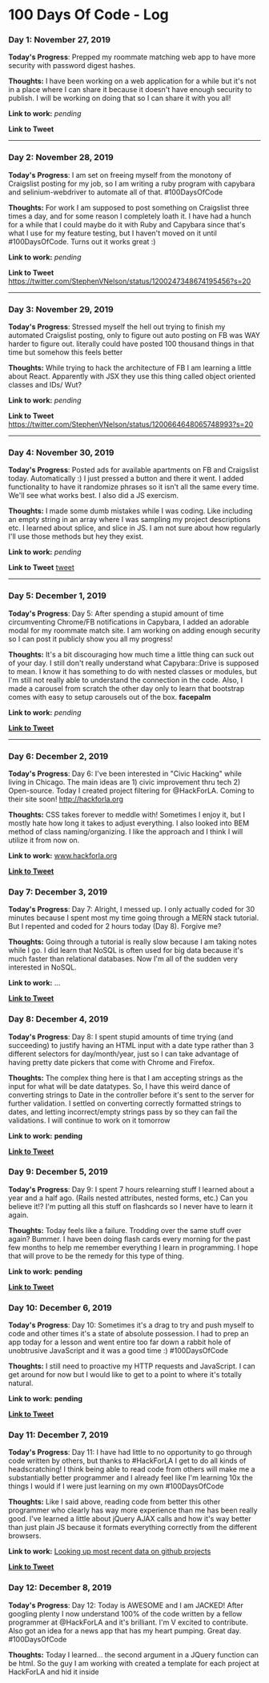 # 100 Days Of Code - Log

### Day 1: November 27, 2019

**Today's Progress**: Prepped my roommate matching web app to have more security with password digest hashes.

**Thoughts:** I have been working on a web application for a while but it's not in a place where I can share it because it doesn't have enough security to publish. I will be working on doing that so I can share it with you all!

**Link to work:** _pending_

**Link to Tweet**

---

### Day 2: November 28, 2019

**Today's Progress**: I am set on freeing myself from the monotony of Craigslist posting for my job, so I am writing a ruby program with capybara and selinium-webdriver to automate all of that. #100DaysOfCode

**Thoughts:** For work I am supposed to post something on Craigslist three times a day, and for some reason I completely loath it. I have had a hunch for a while that I could maybe do it with Ruby and Capybara since that's what I use for my feature testing, but I haven't moved on it until #100DaysOfCode. Turns out it works great :)

**Link to work:** _pending_

**Link to Tweet** https://twitter.com/StephenVNelson/status/1200247348674195456?s=20

---

### Day 3: November 29, 2019

**Today's Progress**: Stressed myself the hell out trying to finish my automated Craigslist posting, only to figure out auto posting on FB was WAY harder to figure out. literally could have posted 100 thousand things in that time but somehow this feels better

**Thoughts:** While trying to hack the architecture of FB I am learning a little about React. Apparently with JSX they use this thing called object oriented classes and IDs/ Wut?

**Link to work:** _pending_

**Link to Tweet** https://twitter.com/StephenVNelson/status/1200664648065748993?s=20

---

### Day 4: November 30, 2019

**Today's Progress**: Posted ads for available apartments on FB and Craigslist today. Automatically :) I just pressed a button and there it went. I added functionality to have it randomize phrases so it isn't all the same every time. We'll see what works best. I also did a JS exercism.

**Thoughts:** I made some dumb mistakes while I was coding. Like including an empty string in an array where I was sampling my project descriptions etc. I learned about splice, and slice in JS. I am not sure about how regularly I'll use those methods but hey they exist.

**Link to work:** _pending_

**Link to Tweet** [tweet](https://twitter.com/StephenVNelson/status/1200976915416305664?s=20)

---

### Day 5: December 1, 2019

**Today's Progress**: Day 5: After spending a stupid amount of time circumventing Chrome/FB notifications in Capybara, I added an adorable modal for my roommate match site. I am working on adding enough security so I can post it publicly show you all my progress!

**Thoughts:** It's a bit discouraging how much time a little thing can suck out of your day. I still don't really understand what Capybara::Drive is supposed to mean. I know it has something to do with nested classes or modules, but I'm still not really able to understand the connection in the code. Also, I made a carousel from scratch the other day only to learn that bootstrap comes with easy to setup carousels out of the box. **facepalm**

**Link to work:** _pending_

**[Link to Tweet](https://twitter.com/StephenVNelson/status/1201351094053437440?s=20)**

---

### Day 6: December 2, 2019

**Today's Progress**: Day 6: I've been interested in "Civic Hacking" while living in Chicago. The main ideas are 1) civic improvement thru tech 2) Open-source. Today I created project filtering for @HackForLA. Coming to their site soon! http://hackforla.org

**Thoughts:** CSS takes forever to meddle with! Sometimes I enjoy it, but I mostly hate how long it takes to adjust everything. I also looked into BEM method of class naming/organizing. I like the approach and I think I will utilize it from now on.  

**Link to work:** www.hackforla.org

**[Link to Tweet](https://twitter.com/StephenVNelson/status/1201686447847137280?s=20)**

### Day 7: December 3, 2019

**Today's Progress**: Day 7: Alright, I messed up. I only actually coded for 30 minutes because I spent most my time going through a MERN stack tutorial. But I repented and coded for 2 hours today (Day 8). Forgive me?

**Thoughts:** Going through a tutorial is really slow because I am taking notes while I go. I did learn that NoSQL is often used for big data because it's much faster than relational databases. Now I'm all of the sudden very interested in NoSQL.

**Link to work:** ...

**[Link to Tweet](https://twitter.com/StephenVNelson/status/1202462688837681152?s=20)**

### Day 8: December 4, 2019

**Today's Progress**: Day 8: I spent stupid amounts of time trying (and succeeding) to justify having an HTML input with a date type rather than 3 different selectors for day/month/year, just so I can take advantage of having pretty date pickers that come with Chrome and Firefox.

**Thoughts:** The complex thing here is that I am accepting strings as the input for what will be date datatypes. So, I have this weird dance of converting strings to Date in the controller before it's sent to the server for further validation. I settled on converting correctly formatted strings to dates, and letting incorrect/empty strings pass by so they can fail the validations. I will continue to work on it tomorrow

**Link to work:** __pending__

**[Link to Tweet](https://twitter.com/StephenVNelson/status/1202464303200100352?s=20)**

### Day 9: December 5, 2019

**Today's Progress**: Day 9: I spent 7 hours relearning stuff I learned about a year and a half ago. (Rails nested attributes, nested forms, etc.) Can you believe it!? I'm putting all this stuff on flashcards so I never have to learn it again.

**Thoughts:** Today feels like a failure. Trodding over the same stuff over again? Bummer. I have been doing flash cards every morning for the past few months to help me remember everything I learn in programming. I hope that will prove to be the remedy for this type of thing.

**Link to work:** __pending__

**[Link to Tweet](https://twitter.com/StephenVNelson/status/1202780466379513856?s=20)**

### Day 10: December 6, 2019

**Today's Progress**: Day 10: Sometimes it's a drag to try and push myself to code and other times it's a state of absolute possession. I had to prep an app today for a lesson and went entire too far down a rabbit hole of unobtrusive JavaScript and it was a good time :) #100DaysOfCode

**Thoughts:** I still need to proactive my HTTP requests and JavaScript. I can get around for now but I would like to get to a point to where it's totally natural.

**Link to work:** __pending__

**[Link to Tweet](https://twitter.com/StephenVNelson/status/1202780466379513856?s=20)**

### Day 11: December 7, 2019

**Today's Progress**: Day 11: I have had little to no opportunity to go through code written by others, but thanks to #HackForLA I get to do all kinds of headscratching! I think being able to read code from others will make me a substantially better programmer and I already feel like I'm learning 10x the things I would if I were just learning on my own #100DaysOfCode

**Thoughts:** Like I said above, reading code from better this other programmer who clearly has way more experience than me has been really good. I've learned a little about jQuery AJAX calls and how it's way better than just plain JS because it formats everything correctly from the different browsers.

**Link to work:** [Looking up most recent data on github projects](https://github.com/hackforla/github-api-test)

**[Link to Tweet](https://twitter.com/StephenVNelson/status/1203571280139735040?s=20)**

### Day 12: December 8, 2019

**Today's Progress**: Day 12: Today is AWESOME and I am JACKED! After googling plenty I now understand 100% of the code written by a fellow programmer at @HackForLA and it's brilliant. I'm V excited to contribute. Also got an idea for a news app that has my heart pumping. Great day. #100DaysOfCode

**Thoughts:** Today I learned... the second argument in a JQuery function can be html. So the guy I am working with created a template for each project at HackForLA and hid it inside <script> tags and saved that html in a JQuery object and stored it in a variable. He then used that variable as his second argument for a call into a JQuery function then proceeded to change all of the values based on the data!

**Link to work:** [Looking up most recent data on github projects](https://github.com/hackforla/github-api-test)

**[Link to Tweet](https://twitter.com/StephenVNelson/status/1203571280139735040?s=20)**

### Day 14: December 9, 2019

**Today's Progress**: Day 14 & 15 & 16: Three days of researching ways to save a JSON file from a github API request to give our Jekyll site "dynamic-ness". I think we've decided on Github actions but it's hella confusing to me. If anybody would like to assists, I wouldn't mind. #100DaysOfCode

**Thoughts:**

**Link to work:** [Looking up most recent data on github projects](https://github.com/hackforla/github-api-test)

**[Link to Tweet](https://twitter.com/StephenVNelson/status/1205066500563824640?s=20)**

### Day 15: December 10, 2019

**Today's Progress**: Day 14 & 15 & 16: Three days of researching ways to save a JSON file from a github API request to give our Jekyll site "dynamic-ness". I think we've decided on Github actions but it's hella confusing to me. If anybody would like to assists, I wouldn't mind. #100DaysOfCode

**Thoughts:**

**Link to work:** [Looking up most recent data on github projects](https://github.com/hackforla/github-api-test)

**[Link to Tweet](https://twitter.com/StephenVNelson/status/1205066500563824640?s=20)**

### Day 16: December 11, 2019

**Today's Progress**: Day 14 & 15 & 16: Three days of researching ways to save a JSON file from a github API request to give our Jekyll site "dynamic-ness". I think we've decided on Github actions but it's hella confusing to me. If anybody would like to assists, I wouldn't mind. #100DaysOfCode

**Thoughts:**

**Link to work:** [Looking up most recent data on github projects](https://github.com/hackforla/github-api-test)

**[Link to Tweet](https://twitter.com/StephenVNelson/status/1205066500563824640?s=20)**

### Day 17: December 12, 2019

**Today's Progress**: Day 17: The problem solving continues. With some help from @sam I was able to make my first successful Github action! Now I just need to figure out 1) how to save the data as a JSON file and do it all through docker. Progress is slow but inevitable. #100DaysOfCode

**Thoughts:**

**Link to work:** [Looking up most recent data on github projects](https://github.com/hackforla/github-api-test)

**[Link to Tweet](https://twitter.com/StephenVNelson/status/1205350464620875776?s=20)**

### Day 18, 19, 20, 21: December 13, 14, 15, 16, 2019

**Today's Progress**: Day 18 & 19 & 20 & 21: Yikes. I have been coding but in misery. Most of my time was spent refactoring my auto-craigslist-poster and do I feel proud? No, just bewildered that it took me so long. #100DaysOfCode

**Thoughts:** I am just totally spent. I don't feel good at all. I became obsessed with refactoring in the cleanest way possible and it turns out I just wasted a bunch of time because I would start to code in ways that aren't logical/possible so I would have to turn back around and start over again. I think this happened because I wasn't doing TDD. wow. crazy.

**Link to work:** https://github.com/StephenVNelson/Auto-Ad-Post

**[Link to Tweet](https://twitter.com/StephenVNelson/status/1206729246195929088?s=20)**

### Day 22: December 17, 2019

**Today's Progress**: Day 22: Spent my hour adjusting some CSS to fit in a different part of a web page. There are few things as daunting as being handed a massive CSS file and just getting to know the styling one line at a time. #100DaysOfCode

**Thoughts:** Something I didn't think about but definitely need to implement is going through and deleting classes in the chrome browser so i can see how everything changes.

**Link to work:** [Hack for LA Website](https://github.com/hackforla/website)

**[Link to Tweet](https://twitter.com/StephenVNelson/status/1206729246195929088?s=20)**

### Day 23: December 18, 2019

**Today's Progress**: Day 23: I gained a stronger testimony about the importance of naming variables in a descriptive way. I got some code from online as a boilerplate and I had to rewrite everything because it was all named a, b, c, d... It's just too many variables! #100DaysOfCode

**Thoughts:**

**Link to work:** [Hack for LA Website](https://github.com/hackforla/website)

**[Link to Tweet](https://twitter.com/StephenVNelson/status/1207849653485498369?s=20)**

### Day 24: December 19, 2019

**Today's Progress**: Day 24: The amount of effort it takes to change the styling of a select button is straight up comical. I've taken my project to what I deem, the functional eyesore stage. Now accepting all submissions of wisdom on how to improve the aesthetic. #100DaysOfCode

**Thoughts:** I can't beleive it's day 24. I feel like I have not at all progressed where I want to. I want to have more goal oriented coding time rather than just doing things that feel obligatory.

**Link to work:** [Hack for LA Website](https://github.com/hackforla/website)

**[Link to Tweet](https://twitter.com/StephenVNelson/status/1207849217995132929?s=20)**

### Day 25: December 20, 2019

**Today's Progress**: Day 25: Why has nobody told me about electron before!? Back when ruby was the only thing I knew I looked all over for a way to create a GUI with ruby code and I always came up with nothing. This makes me excited because there are plenty of personal apps that I would like to have for myself without having to deal with a browser #100DaysOfCode

**Thoughts:** It seems that it is very hard to get the time in that I want for coding. I keep on getting interrupted by so many things, and even then I feel like I am not progressing as fast as I would like.

**[Link to Tweet](https://twitter.com/StephenVNelson/status/1208939430167232512?s=20)**

### Day 26: December 21, 2019

**Today's Progress**: Day 26: Second day of learning electron because I finally finished the tutorial videos I was following, only to learn a bit of it was outdated. Was it worth it? Can you work it? Put your thing down, flip it and reverse it? #100DaysOfCode

**[Link to Tweet](https://twitter.com/StephenVNelson/status/1208939590880415744?s=20)**

### Day 27: December 22, 2019

**Today's Progress**: Day 27: I want to show my progress in things. I feel like I must be afraid to actually produce and publish code, but if I don't actually write code then I think this #100daysofCode thing isn't going to help me that much. I'll post my code tomorrow.

**[Link to Tweet](https://twitter.com/StephenVNelson/status/1208939673134845953?s=20)**

### Day 28: December 23, 2019

**Today's Progress**: Day 28: Big discovery today! You can store html in <template> tags and the browser will totally ignore it, then you can use JS to add that code with your own modifications! I'm using them like little components and its a BLAST #100DaysOfCode

**Thoughts:** Today was the most fun I've had in a while coding. I love using electron because I feel like it gives me permission to stop using so many dependancies and make a functional app with the basics... I can't explain why, it just does. aight? I was doing great until I ran into a bit of road block because there is apparently security vulnerabilities with making electron apps the old way by importing modules into the render process. So now there is this weird circuitous way of doing things that is really confusing to me. I hate losing momentum! I just wanna make something!

**[Link to Tweet](https://twitter.com/StephenVNelson/status/1209372294151200769?s=20)**

**Link to work:** [Hack for LA Website](https://github.com/StephenVNelson/electron-goals)

### Day 29: December 24, 2019

**Today's Progress**: Day 29: I like, don't love documentation sometimes. Electron docs say don't turn on node capability for the renderer process for security reasons but then says nothing about how you're supposed to use icp to send signals to the main process. I figured it out eventually... but took me all day. #100DaysOfCode

**Thoughts:**  Coded until I got confused about how to attach a function to an event listener to an object that doesn't exist yet etc. etc.. Functional programming is a slightly different headspace from the object oriented programming I'm used to in ruby but I am really enjoying how versatile it can be.

**[Link to Tweet](https://twitter.com/StephenVNelson/status/1210118641217179649?s=20)**

**Link to work:** [Electron Goals](https://github.com/StephenVNelson/electron-goals)

### Day 30: December 25, 2019

**Today's Progress**: Day 30: Just finished a month of #100DaysOfCode and while I've had A LOT of fun the past few days using electron I don't feel like I learned/accomplished as much as I would like. So, I'm making a tasks/goals app to remedy that ;) So far you can just add tasks.

**Thoughts:** Ok, I have really really enjoyed working outside of frameworks. Just me and a lot of javascript, which is so refreshing! It is taking me a little while to figure things out but I feel like I am learning a lot by doing and maintining a great momentum because I don't have to learn norms of different libraries just to code.

**[Link to Tweet](https://twitter.com/StephenVNelson/status/1210118771668471808?s=20)**

**Link to work:** [Electron Goals](https://github.com/StephenVNelson/electron-goals)

### Day 31: December 26, 2019

**Today's Progress**: Day 31: It took 5 hours to add the functionality to automatically post all of my apartments for sale on FB Marketplace (while deleting old posts so I'm not spamming). That's surprisingly fast for me. I feel like I'm getting smarter about finding elements on the DOM. #100DaysOfCode

**Thoughts:** A whole day. That's how long it took. Should I feel bad? I don't know. It's something I knew I had to do. I am a little worried. Am I progressing fast enough? Will I be good enough to get a job in the near future? I hope so.

**[Link to Tweet](https://twitter.com/StephenVNelson/status/1210400388030943232?s=20)**

**Link to work:** [Auto Add Post](https://github.com/StephenVNelson/Auto-Ad-Post)

### Day 32: December 27, 2019

**Today's Progress**: Day 32: I know have CR*D functionality for my goals app! This has been so fun to develop because it's all composed of javascript that I'm making up off the top of my head. Feels so good to take a break from the constant learning curves of new APIs #100DaysOfCode

**Thoughts:** I have a bad habit of coding in my head. It gets to a point where I start to panic a little bit because I can't figure out what I need to code. I need to get in the habit of writing psudocode just to get all of my thoughts out. It's so much less stressful that way.

**[Link to Tweet](https://twitter.com/StephenVNelson/status/1211034337468006400?s=20)**

**Link to work:** [Electron Goals](https://github.com/StephenVNelson/electron-goals)

### Day 33: December 28, 2019

**Today's Progress**: Day 33: I finished the update functionality! now I have full CRUD for my goals application. I'm very excited to show everyone but I still have a bit more to do before my big reveal. #100DaysOfCode

**Thoughts:** There was a bit of confusion about how I should handle data. I think I may be storing too much of the information in the html of the project. hmmmm.... I think I should rethink how I'm doing it.

**[Link to Tweet](https://twitter.com/StephenVNelson/status/1211814159706255360?s=20)**

**Link to work:** [Electron Goals](https://github.com/StephenVNelson/electron-goals)

### Day 34: December 29, 2019

**Today's Progress**: Day 34: I've been researching for a few hours and I hate it! All the good momentum stops because of learning entirely new APIs. I tried to fall asleep after giving up but it was bothering me so much that I woke up and worked on it again. I figured it out!  #100DaysOfCode

**Thoughts:**

**[Link to Tweet](https://twitter.com/StephenVNelson/status/1211814211388502022?s=20)**

**Link to work:** [Electron Goals](https://github.com/StephenVNelson/electron-goals)

### Day 35: December 30, 2019

**Today's Progress**: Day 35: learned about git rebasing. It basically takes your code that may be behind a certain branch and attaches it to the end of said branch. It's a shorter way around pulling code then pushing it back out again. #100DaysOfCode

**Thoughts:** Today I learned a lesson about getting too far ahead of one's self in collaborative projects. Normally I'm working on my own so I can get away with including large swaths of code into a commit and no one is the wiser. But in this case I had to go back, get rid fo some functionality and return my code to a much earlier state in order to keep things in a logical order with the website build.

**[Link to Tweet](https://twitter.com/StephenVNelson/status/1212780097230405632?s=20)**

**Link to work:** [Hack for LA Website](https://github.com/StephenVNelson/electron-goals)

### Day 36: December 31, 2019

**Today's Progress**:
* Started building tests for my electron app (my first time using mocha)

**Thoughts:** Day 36: Before I started really getting into these JS projects I read all of You Don't Know Javascript. While I disagree with his sometimes circuitous route to the point, I'm very grateful that I have some real JS literacy! It helps so much in navigating other libraries and APIs. #100DaysOfCode

**[Link to Tweet](https://twitter.com/StephenVNelson/status/1212781114839797760?s=20)**

**Link to work:** [Electron Goals](https://github.com/StephenVNelson/electron-goals)

### Day 37: January 1, 2020

**Today's Progress**:
* Went through Pluralsight course on Promises and async/await
* Duplicated a successful Github action that runs on every push to a repository
* got stumped on running Github actions on a certain schedule
* submitted my second ever stack overflow issue

**Thoughts:** Day 37: I literally did it exactly the way they say to do it in the documentation, and it's still not working. If I change the code to 'on: [push]' it works swimmingly. please help. #githubactions #100DaysOfCode

**[Link to Tweet](https://twitter.com/StephenVNelson/status/1211814211388502022?s=20)**

**Link to work:** [Hack for LA Website](https://github.com/StephenVNelson/electron-goals)

### Day 38: January 2, 2020

**Today's Progress**:
* Changed Promise based tests to async/await
* Deliberated with myself about how to maintain a test db

**Thoughts:** Day 38: My DB for my electron app is literally just a JSON file. Almost guaranteed to lead to a headache and a new appreciation for SQL/NoSQL. But I'm enjoying running into "building from scratch" problems just be be like "oh! that's why we do it that way!" #100DaysOfCode

**[Link to Tweet](https://twitter.com/StephenVNelson/status/1212784979517665280?s=20)**

**Link to work:** [Electron Goals](https://github.com/StephenVNelson/electron-goals)

### Day 39: January 3, 2020

**Today's Progress**:
* Worked on adding auto-delete FB posts
* Learned about the "select an element in the page to inspect it tool". Comes in real handy while "testing"

**Thoughts:** Day 39: I got to a point to where I was absolutely certain that the code I was writing was correct, and that the computer had grown a mind of its own and was just being obstinate. I'm sure you all know how this story ends. #100DaysOfCode

**[Link to Tweet](https://twitter.com/StephenVNelson/status/1215206503906299904?s=20)**

**Link to work:** [Auto Add Post](https://github.com/StephenVNelson/Auto-Ad-Post)

### Day 40: January 4, 2020

**Today's Progress**:
* Spent absurd amounts of hours trying to auto delete FB posts.

**Thoughts:** Day 40: The asynchronous nature is making things unpredictable. I never did finish. #100DaysOfCode

**[Link to Tweet](https://twitter.com/StephenVNelson/status/1215206627319484417?s=20)**

**Link to work:** [Auto Add Post](https://github.com/StephenVNelson/Auto-Ad-Post)

### Day 41: January 5, 2020

**Today's Progress**:
* Worked on github actions again
* Removed format based on feedback

**Thoughts:** Day 41: I have now successfully made a Github action that will do an API call and update out DB file on a schedule! Now I can say out site is only semi-static! #100DaysOfCode

**[Link to Tweet](https://twitter.com/StephenVNelson/status/1215206719552245767?s=20)**

**Link to work:** [Hack for LA Website](https://github.com/StephenVNelson/electron-goals)

### Day 42: January 6, 2020

**Today's Progress**:
* Continued research for Github Actions

**Thoughts:** Day 42: Met up with the cats at HackForLA. A guy I talked to who is way smarter than I just got out of a Bootcamp. My goal is to be smarter than every person who just got out of a Bootcamp. #100DaysOfCode

**[Link to Tweet](https://twitter.com/StephenVNelson/status/1215206858689957889?s=20)**

**Link to work:** [Hack for LA Website](https://github.com/StephenVNelson/electron-goals)

### Day 43: January 7, 2020

**Today's Progress**:
* laid out possible OLOO redesign of backend code

**Thoughts:** Day 43: Today was mostly daydreaming and writing pseudo-code for a possible redesign of my backend code. #theLifeChangingMagicOfTidyingUp #100DaysOfCode

**[Link to Tweet](https://twitter.com/StephenVNelson/status/1215207004043526148?s=20)**

**Link to work:** [Electron Goals](https://github.com/StephenVNelson/electron-goals)

### Day 44: January 8, 2020

**Today's Progress**:
* Completely redesigned backend code to use OLOO design taught by Kyle Simpson in YDKJS
* Developed entire backend with TDD
* Cleaned up code by just exporting single objects in various modules that are linked to each other
* converted file read/write methods to be async.
* converted tests to be async

**Thoughts:** Day 44: Guys! Today I completely redid my code for my goals app so my CRUD actions use conventions almost identical to Rails apps. I did it using the OLOO design taught by Kyle Simpson. Seriously my code is beautiful and I feel v proud. #100DaysOfCode

**[Link to Tweet](https://twitter.com/StephenVNelson/status/1215207091515748352?s=20)**

**Link to work:** [Electron Goals](https://github.com/StephenVNelson/electron-goals)

### Day 45: January 9, 2020

**Today's Progress**:
* Created a latest method for Tasks

**Thoughts:** Day 45: Writing an app with TDD reminds of filmmaking. The test is the script, the code is the production, and the refactoring is post production. Today I did the equivalent of writing half a scene. #100DaysOfCode

**[Link to Tweet](https://twitter.com/StephenVNelson/status/1217601133939585025?s=20)**

**Link to work:** [Electron Goals](https://github.com/StephenVNelson/electron-goals)

### Day 46: January 10, 2020

**Today's Progress**:
* Read through some documentation for Github actions

**Thoughts:** Day 46: Again, not a lot of time today but I was able to spend some time going through the Github actions documentation. What helps with learning new APIs is rewriting what the docs say in succinct nested bullet points. #100DaysOfCode

**[Link to Tweet](https://twitter.com/StephenVNelson/status/1217601569148944384?s=20)**

**Link to work:** [Hack for LA Website](https://github.com/StephenVNelson/electron-goals)

### Day 47: January 11, 2020

**Today's Progress**:
* Read through some documentation for Github actions

**Thoughts:** Day 47: Im not sure if anybody else experiences this phenomena, but when I'm learning something new and trying to implement it in my own way on a deadline, I am filled with this strong nervous energy that I have to take frequent breaks to decompress. No matter, I finally created my own Github action! #100DaysOfCode

**[Link to Tweet](https://twitter.com/StephenVNelson/status/1217601872468402176?s=20)**

**Link to work:** [Hack for LA Website](https://github.com/StephenVNelson/electron-goals)

### Day 48: January 12, 2020

**Today's Progress**:
* Presented Github action
* Created #where method
* Worked on creating validations

**Thoughts:** Day 48: I presented my Github action to the group today and I feel great. Also continued to make backend functionality for my Goals App. #100DaysOfCode

**[Link to Tweet](https://twitter.com/StephenVNelson/status/1217601983600680961?s=20)**

**Link to work:** [Electron Goals](https://github.com/StephenVNelson/electron-goals)

### Day 49: January 13, 2020

**Today's Progress**:
* Researched React education paths
* Refactored Github action

**Thoughts:** Day 49: I tutor students in programming/web development. Today my student brought me back to the first CS class I ever took at Northwestern. Creating loops boggled my brain so badly I think I was pretty frustrating to the TAs. Now they seems so self evident. I'm appreciating 1) how hard this stuff can be to learn for the first time 2) how far I've come. #100DaysOfCode

**[Link to Tweet](https://twitter.com/StephenVNelson/status/1217603318605742080?s=20)**

**Link to work:** [Hack for LA Website](https://github.com/StephenVNelson/electron-goals)

### Day 50: January 14, 2020

**Today's Progress**:
* Completely restructured Goals app by separating the concerns of Validations from Instances of objects.

**Thoughts:** Day 50: Holy crap. I am halfway done with #100DaysOfCode. To be honest I am disappointed I haven't made a React App yet. So, new goal: Complete a React app before I finish by 100 days are up.

**[Link to Tweet](https://twitter.com/StephenVNelson/status/1217603669933228034?s=20)**

**Link to work:** [Electron Goals](https://github.com/StephenVNelson/electron-goals)

### Day 51: January 15, 2020

**Today's Progress**:
* Day was shot

**Thoughts:** Day 51: Did nothing today #100DaysOfCode

### Day 52: January 16, 2020

**Today's Progress**:
* Slept all day because I felt depressed because I learned I may have cancer.

### Day 53: January 17, 2020

**Today's Progress**:
* Learned to set environment variable before running commands
* added environment variable for every time I run a test so I can switch to the test DB

**Thoughts:** Day 53: It feels so much better coming up with your own solutions by stringing together disparate ideas researched online rather than praying that somebody answers your exact problem on stack-overflow. #100DaysOfCode

**[Link to Tweet](https://twitter.com/StephenVNelson/status/1219490606923182080?s=20)**

**Link to work:** [[Electron Goals](https://github.com/StephenVNelson/electron-goals)

### Day 54: January 18, 2020

**Today's Progress**:
* Created integration specs for electron app

**Thoughts:** Day 54: Writing tests can feel like a real momentum killer, but today I was able to feel totally relaxed about making huge changes to my code. I added two objects in the prototype hierarchy and had everything working again in 20 minutes :) #100DaysOfCode

**[Link to Tweet](https://twitter.com/StephenVNelson/status/1219491217198571522?s=20)**

**Link to work:** [Electron Goals](https://github.com/StephenVNelson/electron-goals)

### Day 55: January 19, 2020

**Today's Progress**:
* Finished troubleshooting integration specs

**Thoughts:** Day 55: I spent literally all day trying to figure out why my tests weren't working, and it turns out the test only works if it completes before the promise/based assertions are resolved... That weirds me out so much. #100DaysOfCode

**[Link to Tweet](https://twitter.com/StephenVNelson/status/1219491517498179585?s=20)**

**Link to work:** [Electron Goals](https://github.com/StephenVNelson/electron-goals)

### Day 56: January 20, 2020

**Today's Progress**:
* Added validations to API request to make sure I don't overwrite valuable data
* Refactored FB autopost code
* Added roommate match FB post description generator for FB autopost

**Thoughts:** Day 56: 6 months ago I created a roommate matching app to help UCLA students pair up for housing. I made a new tool in 3 hours today to auto-post on FB for those seeking roommates and I think may outperform the web app I spent several weeks creating. #100DaysOfCode

**[Link to Tweet](https://twitter.com/StephenVNelson/status/1219491966137720837?s=20)**

**Link to work:** [Auto Add Post](https://github.com/StephenVNelson/Auto-Ad-Post)
